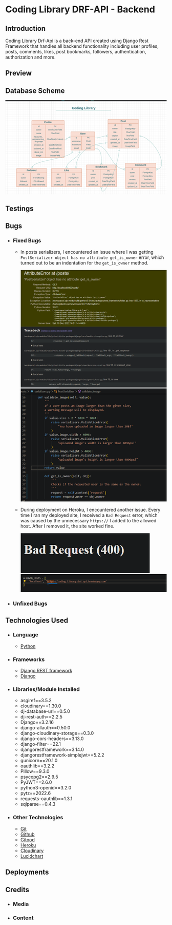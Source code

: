 # Coding Library DRF-API - Backend

## Introduction

Coding Library Drf-Api is a back-end API created using Django Rest Framework that handles all backend functionality including user profiles, posts, comments, likes, post bookmarks, followers, authentication, authorization and more.

## Preview


## Database Scheme
![Database schema for the website](static/readme-images/database-schema.png)

## Testings

## Bugs

* ### Fixed Bugs
    * In posts serializers, I encountered an issue where I was getting `PostSerializer object has no attribute get_is_owner` error, which turned out to be an indentation for the `get_is_owner` method.  

        ![get_is_owner bug image 1](static/readme-images/get_is_owner-bug-1.png)
        ![get_is_owner bug image 2](static/readme-images/get_is_owner-bug-2.png)  

    * During deployment on Heroku, I encountered another issue. Every time I ran my deployed site, I received a `Bad Request` error, which was caused by the unnecessary `https://` I added to the allowed host. After I removed it, the site worked fine.

        ![get_is_owner bug image 1](static/readme-images/bad-request-deployed-error-1.png)
        ![get_is_owner bug image 2](static/readme-images/bad-request-deployed-error-2.png) 

        
* ### Unfixed Bugs

## Technologies Used

* ### Language
    * [Python](https://www.python.org/) 
* ### Frameworks
    * [Django REST framework](https://www.django-rest-framework.org/)
    * [Django](https://docs.djangoproject.com/en/4.1/)

* ### Libraries/Module Installed
    * asgiref==3.5.2
    * cloudinary==1.30.0
    * dj-database-url==0.5.0
    * dj-rest-auth==2.2.5
    * Django==3.2.16
    * django-allauth==0.50.0
    * django-cloudinary-storage==0.3.0
    * django-cors-headers==3.13.0
    * django-filter==22.1
    * djangorestframework==3.14.0
    * djangorestframework-simplejwt==5.2.2
    * gunicorn==20.1.0
    * oauthlib==3.2.2
    * Pillow==9.3.0
    * psycopg2==2.9.5
    * PyJWT==2.6.0
    * python3-openid==3.2.0
    * pytz==2022.6
    * requests-oauthlib==1.3.1
    * sqlparse==0.4.3

* ### Other Technologies
    * [Git](https://git-scm.com/)
    * [Github](https://github.com/)
    * [Gitpod](https://gitpod.io/workspaces)
    * [Heroku](https://dashboard.heroku.com/apps)
    * [Cloudinary](https://cloudinary.com/)
    * [Lucidchart](https://lucid.app/documents#/dashboard)

## Deployments

## Credits
* ### Media
* ### Content




